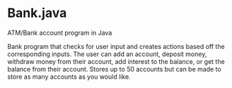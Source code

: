 # Bank.java
ATM/Bank account program in Java

Bank program that checks for user input and
creates actions based off the corresponding inputs. 
The user can add an account, deposit money, withdraw
money from their account, add interest to the balance, or
get the balance from their account. Stores up to 50 accounts
but can be made to store as many accounts as you would like. 
